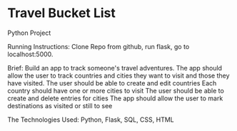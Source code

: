 # Travel Bucket List
Python Project

Running Instructions:
Clone Repo from github, run flask, go to localhost:5000.

Brief:
Build an app to track someone's travel adventures.
The app should allow the user to track countries and cities they want to visit and those they have visited.
The user should be able to create and edit countries
Each country should have one or more cities to visit
The user should be able to create and delete entries for cities
The app should allow the user to mark destinations as visited or still to see

The Technologies Used:
Python, Flask, SQL, CSS, HTML

